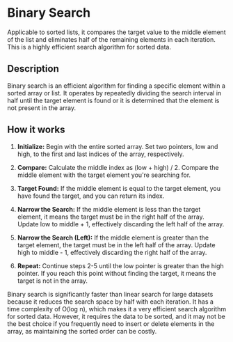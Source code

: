 # Binary Search
Applicable to sorted lists, it compares the target value to the middle element of the list and eliminates half of the remaining elements in each iteration. This is a highly efficient search algorithm for sorted data.

## Description
Binary search is an efficient algorithm for finding a specific element within a sorted array or list. It operates by repeatedly dividing the search interval in half until the target element is found or it is determined that the element is not present in the array.

## How it works
1. **Initialize:** Begin with the entire sorted array. Set two pointers, low and high, to the first and last indices of the array, respectively.

2. **Compare:** Calculate the middle index as (low + high) / 2. Compare the middle element with the target element you're searching for.

3. **Target Found:** If the middle element is equal to the target element, you have found the target, and you can return its index.

4. **Narrow the Search:** If the middle element is less than the target element, it means the target must be in the right half of the array. Update low to middle + 1, effectively discarding the left half of the array.

5. **Narrow the Search (Left):** If the middle element is greater than the target element, the target must be in the left half of the array. Update high to middle - 1, effectively discarding the right half of the array.

6. **Repeat:** Continue steps 2-5 until the low pointer is greater than the high pointer. If you reach this point without finding the target, it means the target is not in the array.

Binary search is significantly faster than linear search for large datasets because it reduces the search space by half with each iteration. It has a time complexity of O(log n), which makes it a very efficient search algorithm for sorted data. However, it requires the data to be sorted, and it may not be the best choice if you frequently need to insert or delete elements in the array, as maintaining the sorted order can be costly.
